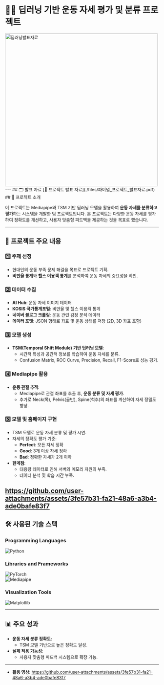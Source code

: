 # 🏋️‍♂️ 딥러닝 기반 운동 자세 평가 및 분류 프로젝트


<img src="https://github.com/user-attachments/assets/69cc6311-c11d-46eb-8d59-10b60dffaa92" alt="딥러닝발표자료" width="500">
---
## 🗂 발표 자료
[📂 프로젝트 발표 자료](./files/파이널_프로젝트_발표자료.pdf)
## 📖 프로젝트 소개

이 프로젝트는 Mediapipe와 TSM 기반 딥러닝 모델을 활용하여 **운동 자세를 분류하고 평가**하는 시스템을 개발한 팀 프로젝트입니다. 본 프로젝트는 다양한 운동 자세를 평가하여 정확도를 개선하고, 사용자 맞춤형 피드백을 제공하는 것을 목표로 했습니다.

---

## 📂 프로젝트 주요 내용

### 1️⃣ **주제 선정**
- 현대인의 운동 부족 문제 해결을 목표로 프로젝트 기획.
- **비만율 통계**와 **헬스 이용객 통계**를 분석하여 운동 자세의 중요성을 확인.

### 2️⃣ **데이터 수집**
- **AI Hub**: 운동 자세 이미지 데이터
- **KOSIS 국가통계포털**: 비만율 및 헬스 이용객 통계
- **네이버 블로그 크롤링**: 운동 관련 감정 분석 데이터
- **데이터 포맷**: JSON 형태로 좌표 및 운동 상태를 저장 (2D, 3D 좌표 포함)

### 3️⃣ **모델 생성**
- **TSM(Temporal Shift Module) 기반 딥러닝 모델**:
  - 시간적 특성과 공간적 정보를 학습하여 운동 자세를 분류.
  - Confusion Matrix, ROC Curve, Precision, Recall, F1-Score로 성능 평가.

### 4️⃣ **Mediapipe 활용**
- **운동 관절 추적**:
  - Mediapipe로 관절 좌표를 추출 후, **운동 분류 및 자세 평가**.
  - 추가로 Neck(목), Pelvis(골반), Spine(척추)의 좌표를 계산하여 자세 정밀도 향상.

### 5️⃣ **모델 및 홈페이지 구현**
- TSM 모델로 운동 자세 분류 및 평가 시연.
- 자세의 정확도 평가 기준:
  - **Perfect**: 모든 자세 정확
  - **Good**: 3개 이상 자세 정확
  - **Bad**: 정확한 자세가 2개 이하
- **한계점**:
  - 대용량 데이터로 인해 서버와 메모리 자원의 부족.
  - 데이터 분석 및 학습 시간 부족.

https://github.com/user-attachments/assets/3fe57b31-fa21-48a6-a3b4-ade0bafe83f7
---

## 🛠️ 사용된 기술 스택

### **Programming Languages**
![Python](https://img.shields.io/badge/Python-3776AB?style=for-the-badge&logo=python&logoColor=white)

### **Libraries and Frameworks**
![PyTorch](https://img.shields.io/badge/PyTorch-EE4C2C?style=for-the-badge&logo=pytorch&logoColor=white)  
![Mediapipe](https://img.shields.io/badge/Mediapipe-009688?style=for-the-badge&logo=mediapipe&logoColor=white)

### **Visualization Tools**
![Matplotlib](https://img.shields.io/badge/Matplotlib-11557C?style=for-the-badge)

---

## 📊 주요 성과
- **운동 자세 분류 정확도**:
  - TSM 모델 기반으로 높은 정확도 달성.
- **실제 적용 가능성**:
  - 사용자 맞춤형 피드백 시스템으로 확장 가능.

---
- **활용 영상**:
https://github.com/user-attachments/assets/3fe57b31-fa21-48a6-a3b4-ade0bafe83f7
